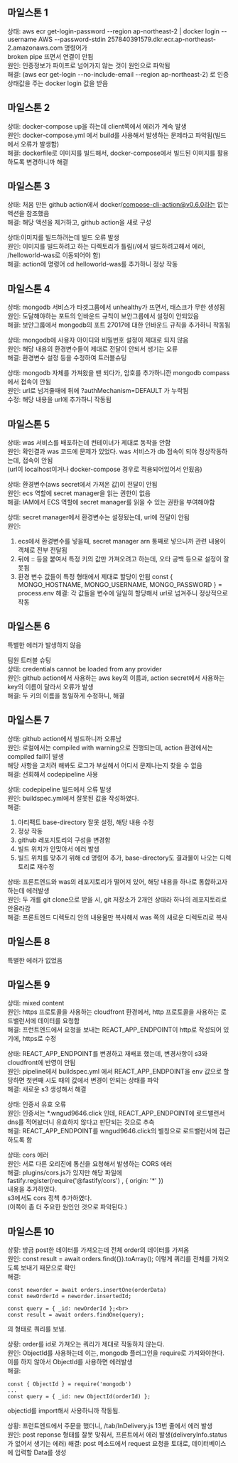 ## 마일스톤 1
상태: aws ecr get-login-password --region ap-northeast-2 
| docker login --username AWS --password-stdin 257840391579.dkr.ecr.ap-northeast-2.amazonaws.com 명령어가 <br>broken pipe 뜨면서 연결이 안됨<br>
원인: 인증정보가 파이프로 넘어가지 않는 것이 원인으로 파악됨<br>
해결: (aws ecr get-login --no-include-email --region ap-northeast-2) 로 인증상태값을 주는 docker login 값을 받음

## 마일스톤 2
상태: docker-compose up을 하는데 client쪽에서 에러가 계속 발생<br>
원인: docker-compose.yml 에서 build를 사용해서 발생하는 문제라고 파악됨(빌드에서 오류가 발생함)<br>
해결: dockerfile로 이미지를 빌드해서, docker-compose에서 빌드된 이미지를 활용하도록 변경하니까 해결

## 마일스톤 3
상태: 처음 만든 github action에서 docker/compose-cli-action@v0.6.0라는 없는 액션을 참조했음<br>
해결: 해당 액션을 제거하고, github action을 새로 구성

상태:이미지를 빌드하려는데 빌드 오류 발생<br>
원인: 이미지를 빌드하려고 하는 디렉토리가 틀림(/에서 빌드하려고해서 에러, /helloworld-was로 이동되어야 함)<br>
해결: action에 명령어 cd helloworld-was를 추가하니 정상 작동

## 마일스톤 4
상태: mongodb 서비스가 타겟그룹에서 unhealthy가 뜨면서, 태스크가 무한 생성됨 <br>
원인: 도달해야하는 포트의 인바운드 규칙이 보안그룹에서 설정이 안되있음<br>
해결: 보안그룹에서 mongodb의 포트 27017에 대한 인바운드 규칙을 추가하니 작동됨

상태: mongodb에 사용자 아이디와 비밀번호 설정이 제대로 되지 않음<br>
원인: 해당 내용의 환경변수들이 제대로 전달이 안되서 생기는 오류<br>
해결: 환경변수 설정 등을 수정하여 트러블슈팅

상태: mongodb 자체를 가져왔을 땐 되다가, 암호를 추가하니깐 mongodb compass에서 접속이 안됨<br>
원인: url로 넘겨줄때에 뒤에 ?authMechanism=DEFAULT 가 누락됨<br>
수정: 해당 내용을 url에 추가하니 작동됨

## 마일스톤 5
상태: was 서비스를 배포하는데 컨테이너가 제대로 동작을 안함<br>
원인: 확인결과 was 코드에 문제가 있었다. was 서비스가 db 접속이 되야 정상작동하는데, 접속이 안됨<br>
(url이 localhost이거나 docker-compose 경우로 적용되어있어서 안됬음)

상태: 환경변수(aws secret에서 가져온 값)이 전달이 안됨 <br>
원인: ecs 역할에 secret manager을 읽는 권한이 없음<br>
해결: IAM에서 ECS 역할에 secret manager를 읽을 수 있는 권한을 부여해야함

상태: secret manager에서 환경변수는 설정됬는데, url에 전달이 안됨 <br>
원인: 
1. ecs에서 환경변수를 넣을때, secret manager arn 통째로 넣으니까 관련 내용이 객체로 전부 전달됨
2. 뒤에 :: 등을 붙여서 특정 키의 값만 가져오려고 하는데, 오타 공백 등으로 설정이 잘못됨
3. 환경 변수 값들이 특정 형태에서 제대로 할당이 안됨
const { MONGO_HOSTNAME, MONGO_USERNAME, MONGO_PASSWORD } = process.env
해결: 각 값들을 변수에 일일히 할당해서 url로 넘겨주니 정상적으로 작동

## 마일스톤 6
특별한 에러가 발생하지 않음

팀원 트러블 슈팅<br>
상태: credentials cannot be loaded from any provider<br>
원인: github action에서 사용하는 aws key의 이름과, action secret에서 사용하는 key의 이름이 달라서 오류가 발생<br>
해결: 두 키의 이름을 동일하게 수정하니, 해결


## 마일스톤 7
상태: github action에서 빌드하니까 오류남<br>
원인: 로컬에서는 compiled with warning으로 진행되는데, action 환경에서는 compiled fail이 발생<br>
해당 사항을 고치려 해봐도 로그가 부실해서 어디서 문제나는지 찾을 수 없음<br>
해결: 선회해서 codepipeline 사용 

상태: codepipeline 빌드에서 오류 발생<br>
원인: buildspec.yml에서 잘못된 값을 작성하였다.<br>
해결:
1. 아티팩트 base-directory 잘못 설정, 해당 내용 수정
2. 정상 작동
3. github 레포지토리의 구성을 변경함
4. 빌드 위치가 안맞아서 에러 발생
5. 빌드 위치를 맞추기 위해 cd 명령어 추가, base-directory도 결과물이 나오는 디렉토리로 재수정

상태: 프론트엔드와 was의 레포지토리가 떨어져 있어, 해당 내용을 하나로 통합하고자 하는데 에러발생<br>
원인: 두 개를 git clone으로 받을 시, git 저장소가 2개인 상태라 하나의 레포지토리로 안올라감<br>
해결: 프론트엔드 디렉토리 안의 내용물만 복사해서 was 쪽의 새로운 디렉토리로 복사

## 마일스톤 8 
특별한 에러가 없었음

## 마일스톤 9
상태: mixed content<br>
원인: https 프로토콜을 사용하는 cloudfront 환경에서, http 프로토콜을 사용하는 로드밸런서에 데이터를 요청함<br>
해결: 프런트엔드에서 요청을 보내는 REACT_APP_ENDPOINT이 http로 작성되어 있기에, https로 수정

상태: REACT_APP_ENDPOINT를 변경하고 재배포 했는데, 변경사항이 s3와 cloudfront에 반영이 안됨<br>
원인: pipeline에서 buildspec.yml 에서 REACT_APP_ENDPOINT을 env 값으로 할당하면 첫번째 시도 때의 값에서 변경이 안되는 상태를 파악<br>
해결: 새로운 s3 생성해서 해결

상태: 인증서 유효 오류<br>
원인: 인증서는 *.wngud9646.click 인데, REACT_APP_ENDPOINT에 로드밸런서 dns를 적어놨더니 유효하지 않다고 판단되는 것으로 추측<br>
해결: REACT_APP_ENDPOINT를 wngud9646.click의 별칭으로 로드밸런서에 접근하도록 함

상태: cors 에러<br>
원인: 서로 다른 오리진에 통신을 요청해서 발생하는 CORS 에러<br>
해결: plugins/cors.js가 있지만 해당 파일에 <br> 
  fastify.register(require('@fastify/cors') , {
    origin: '*'
  })<br>
내용을 추가하였다. <br>
s3에서도 cors 정책 추가하였다.<br>
(이쪽이 좀 더 주요한 원인인 것으로 파악된다.)

## 마일스톤 10 
상황: 방금 post한 데이터를 가져오는데 전체 order의 데이터를 가져옴<br>
원인: const result = await orders.find({}).toArray(); 이렇게 쿼리를 전체를 가져오도록 보내기 때문으로 확인<br>
해결: 
```
const neworder = await orders.insertOne(orderData)
const newOrderId = neworder.insertedId;

const query = { _id: newOrderId };<br>
const result = await orders.findOne(query);
``` 

의 형태로 쿼리를 보냄. 

상황: order를 id로 가져오는 쿼리가 제대로 작동하지 않는다.<br>
원인: ObjectId를 사용하는데 이는, mongodb 플러그인을 require로 가져와야한다.<br>
이를 하지 않아서 ObjectId를 사용하면 에러발생<br>
해결:
```
const { ObjectId } = require('mongodb')
...
const query = { _id: new ObjectId(orderId) };
```

objectid를 import해서 사용하니까 작동됨.

상황: 프런트엔드에서 주문을 했더니, /tab/InDelivery.js 13번 줄에서 에러 발생<br>
원인: post reponse 형태를 잘못 맞춰서, 프론트에서 에러 발생(deliveryInfo.status가 없어서 생기는 에러)
해결: post 메소드에서 request 요청을 토대로, 데이터베이스에 입력할 Data를 생성<br>